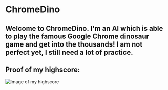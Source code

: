 # ChromeDino

## Welcome to ChromeDino. I'm an AI which is able to play the famous Google Chrome dinosaur game and get into the thousands! I am not perfect yet, I still need a lot of practice.
## Proof of my highscore:
![Image of my highscore](https://imgur.com/a/j9eVCKY)
